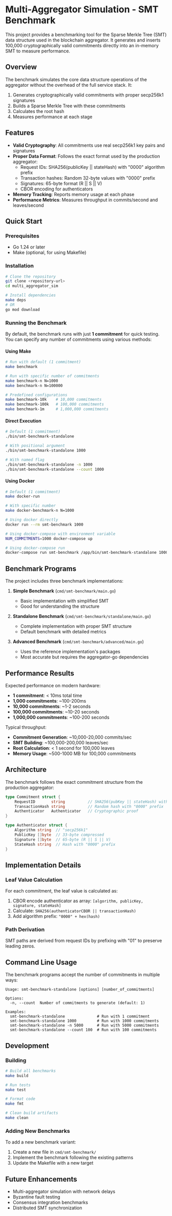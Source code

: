 # Multi-Aggregator Simulation - SMT Benchmark

This project provides a benchmarking tool for the Sparse Merkle Tree (SMT) data structure used in the blockchain aggregator. It generates and inserts 100,000 cryptographically valid commitments directly into an in-memory SMT to measure performance.

## Overview

The benchmark simulates the core data structure operations of the aggregator without the overhead of the full service stack. It:

1. Generates cryptographically valid commitments with proper secp256k1 signatures
2. Builds a Sparse Merkle Tree with these commitments
3. Calculates the root hash
4. Measures performance at each stage

## Features

- **Valid Cryptography**: All commitments use real secp256k1 key pairs and signatures
- **Proper Data Format**: Follows the exact format used by the production aggregator:
  - Request IDs: SHA256(publicKey || stateHash) with "0000" algorithm prefix
  - Transaction hashes: Random 32-byte values with "0000" prefix
  - Signatures: 65-byte format (R || S || V)
  - CBOR encoding for authenticators
- **Memory Tracking**: Reports memory usage at each phase
- **Performance Metrics**: Measures throughput in commits/second and leaves/second

## Quick Start

### Prerequisites

- Go 1.24 or later
- Make (optional, for using Makefile)

### Installation

```bash
# Clone the repository
git clone <repository-url>
cd multi_aggregator_sim

# Install dependencies
make deps
# OR
go mod download
```

### Running the Benchmark

By default, the benchmark runs with just **1 commitment** for quick testing. You can specify any number of commitments using various methods:

#### Using Make

```bash
# Run with default (1 commitment)
make benchmark

# Run with specific number of commitments
make benchmark-n N=1000
make benchmark-n N=100000

# Predefined configurations
make benchmark-10k    # 10,000 commitments
make benchmark-100k   # 100,000 commitments
make benchmark-1m     # 1,000,000 commitments
```

#### Direct Execution

```bash
# Default (1 commitment)
./bin/smt-benchmark-standalone

# With positional argument
./bin/smt-benchmark-standalone 1000

# With named flag
./bin/smt-benchmark-standalone -n 1000
./bin/smt-benchmark-standalone --count 1000
```

#### Using Docker

```bash
# Default (1 commitment)
make docker-run

# With specific number
make docker-benchmark-n N=1000

# Using docker directly
docker run --rm smt-benchmark 1000

# Using docker-compose with environment variable
NUM_COMMITMENTS=1000 docker-compose up

# Using docker-compose run
docker-compose run smt-benchmark /app/bin/smt-benchmark-standalone 1000
```

## Benchmark Programs

The project includes three benchmark implementations:

1. **Simple Benchmark** (`cmd/smt-benchmark/main.go`)
   - Basic implementation with simplified SMT
   - Good for understanding the structure

2. **Standalone Benchmark** (`cmd/smt-benchmark/standalone/main.go`)
   - Complete implementation with proper SMT structure
   - Default benchmark with detailed metrics

3. **Advanced Benchmark** (`cmd/smt-benchmark/advanced/main.go`)
   - Uses the reference implementation's packages
   - Most accurate but requires the aggregator-go dependencies

## Performance Results

Expected performance on modern hardware:

- **1 commitment**: < 10ms total time
- **1,000 commitments**: ~100-200ms
- **10,000 commitments**: ~1-2 seconds
- **100,000 commitments**: ~10-20 seconds
- **1,000,000 commitments**: ~100-200 seconds

Typical throughput:
- **Commitment Generation**: ~10,000-20,000 commits/sec
- **SMT Building**: ~100,000-200,000 leaves/sec
- **Root Calculation**: < 1 second for 100,000 leaves
- **Memory Usage**: ~500-1000 MB for 100,000 commitments

## Architecture

The benchmark follows the exact commitment structure from the production aggregator:

```go
type Commitment struct {
    RequestID       string          // SHA256(pubKey || stateHash) with prefix
    TransactionHash string          // Random hash with "0000" prefix
    Authenticator   Authenticator   // Cryptographic proof
}

type Authenticator struct {
    Algorithm string  // "secp256k1"
    PublicKey []byte  // 33-byte compressed
    Signature []byte  // 65-byte (R || S || V)
    StateHash string  // Hash with "0000" prefix
}
```

## Implementation Details

### Leaf Value Calculation

For each commitment, the leaf value is calculated as:
1. CBOR encode authenticator as array: `[algorithm, publicKey, signature, stateHash]`
2. Calculate: `SHA256(authenticatorCBOR || transactionHash)`
3. Add algorithm prefix: `"0000" + hex(hash)`

### Path Derivation

SMT paths are derived from request IDs by prefixing with "01" to preserve leading zeros.

## Command Line Usage

The benchmark programs accept the number of commitments in multiple ways:

```
Usage: smt-benchmark-standalone [options] [number_of_commitments]

Options:
  -n, --count  Number of commitments to generate (default: 1)

Examples:
  smt-benchmark-standalone              # Run with 1 commitment
  smt-benchmark-standalone 1000         # Run with 1000 commitments
  smt-benchmark-standalone -n 5000      # Run with 5000 commitments
  smt-benchmark-standalone --count 100  # Run with 100 commitments
```

## Development

### Building

```bash
# Build all benchmarks
make build

# Run tests
make test

# Format code
make fmt

# Clean build artifacts
make clean
```

### Adding New Benchmarks

To add a new benchmark variant:
1. Create a new file in `cmd/smt-benchmark/`
2. Implement the benchmark following the existing patterns
3. Update the Makefile with a new target

## Future Enhancements

- Multi-aggregator simulation with network delays
- Byzantine fault testing
- Consensus integration benchmarks
- Distributed SMT synchronization